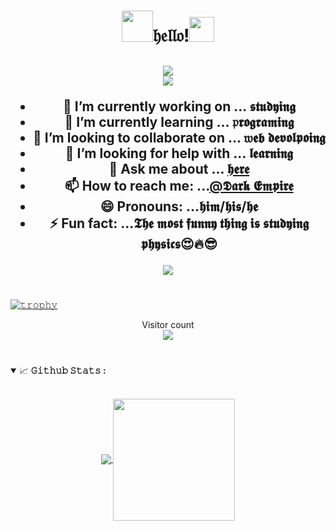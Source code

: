 <!--
**DARKEMPIRESLBOTS/DARKEMPIRESLBOTS** is a ✨ _special_ ✨ repository because its `README.md` (this file) appears on your GitHub profile.

Here are some ideas to get you started:

- 🔭 I’m currently working on ...
- 🌱 I’m currently learning ...
- 👯 I’m looking to collaborate on ...
- 🤔 I’m looking for help with ...
- 💬 Ask me about ...
- 📫 How to reach me: ...
- 😄 Pronouns: ...
- ⚡ Fun fact: ...
-->
<h1 align="center">
  <a target="_blank">
    <img src="https://github.com/DARKEMPIRESLBOTS/DARKEMPIRESLBOTS/blob/a8bc06c5130bd49cf6a679c758b1b526703e69af/GIFS/74bc5c25eb8a960229f43545854aabdd.gif" width="50px" style="max-width:100%;"></a>𝔥𝔢𝔩𝔩𝔬!<a target="_blank"><img src="https://github.com/DARKEMPIRESLBOTS/DARKEMPIRESLBOTS/blob/a8bc06c5130bd49cf6a679c758b1b526703e69af/GIFS/Hi.gif" width="40px" /></a></h1>

<p>
  <h2 align="center"><img src="https://readme-typing-svg.herokuapp.com/?lines=𝔥𝔢𝔩𝔩𝔬+I'm+𝕯𝖆𝖗𝖐+𝕰𝖒𝖕𝖎𝖗𝖊!;This+is+My+profile!;&font=Fira%20Code&center=true&size=75&width=1000&height=150"><br>
   <img src="https://readme-typing-svg.herokuapp.com/?lines=I'm+a+𝖕𝖗𝖔𝖌𝖗𝖆𝖒𝖒𝖊𝖗;&font=Fira%20Code&center=true&size=40&width=400&height=75">
</p>



- 🔭 I’m currently working on ... 𝖘𝖙𝖚𝖉𝖞𝖎𝖓𝖌
- 🌱 I’m currently learning ... 𝔭𝖗𝖔𝖌𝖗𝖆𝖒𝖎𝖓𝖌
- 👯 I’m looking to collaborate on ... 𝔴𝖊𝖇 𝖉𝖊𝖛𝖔𝖑𝖕𝖔𝖎𝖓𝖌
- 🤔 I’m looking for help with ... 𝖑𝖊𝖆𝖗𝖓𝖎𝖓𝖌
- 💬 Ask me about ... [𝖍𝖊𝖗𝖊](https://github.com/DARKEMPIRESLBOTS)
- 📫 How to reach me: ...[@𝕯𝖆𝖗𝖐 𝕰𝖒𝖕𝖎𝖗𝖊](https://t.me/SL_BOTS_TM)
- 😄 Pronouns: ...𝖍𝖎𝖒/𝖍𝖎𝖘/𝖍𝖊
- ⚡ Fun fact: ...𝕿𝖍𝖊 𝖒𝖔𝖘𝖙 𝖋𝖚𝖓𝖓𝖞 𝖙𝖍𝖎𝖓𝖌 𝖎𝖘 𝖘𝖙𝖚𝖉𝖞𝖎𝖓𝖌 𝖕𝖍𝖞𝖘𝖎𝖈𝖘😍🔥😎



 
<p align="center">
  <a>
        <img align="center" src="https://github-readme-streak-stats.herokuapp.com/?user=DARKEMPIRESLBOTS&theme=dark&hide_border=true"/>
      </a>
</p>



#

[![𝚝𝚛𝚘𝚙𝚑𝚢](https://github-profile-trophy.vercel.app/?username=DARKEMPIRESLBOTS&column=8&margin-w=15&margin-h=15&no-bg=true&no-frame=true&theme=juicyfresh)](https://github.com/DARKEMPIRESLBOTS)

<p align="center"> 
  Visitor count<br>
  <img src="https://profile-counter.glitch.me/DARKEMPIRESLBOTS/count.svg" />
</p>






#
<details open="">
<summary>
  <g-emoji class="g-emoji" alias="chart_with_upwards_trend" fallback-src="https://github.githubassets.com/images/icons/emoji/unicode/1f4c8.png">📈</g-emoji>
  <strong>𝙶𝚒𝚝𝚑𝚞𝚋 𝚂𝚝𝚊𝚝𝚜 : </strong>
</summary>
<br>
  <p align="center">
  <a href="https://github.com/DARKEMPIRESLBOTS">
    <img align="center" src="https://github-readme-stats.vercel.app/api?username=DARKEMPIRESLBOTS&show_icons=true&hide_border=true&title_color=94b4a4&amp&icon_color=FFFFFF&amp&text_color=FFFFFF&amp&bg_color=000000&count_private=true&include_all_commits=true"/>
  </a>
  <a href="https://github.com/DARKEMPIRESLBOTS">
    <img align="center" height="195px" src="https://github-readme-stats.vercel.app/api/top-langs/?username=DARKEMPIRESLBOTS&text_color=FFFFFF&bg_color=000000&title_color=94b4a4&langs_count=15&layout=compact&hide_border=true" />
  </a>
</p>
</details>
<br>



</details>


